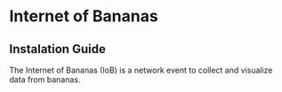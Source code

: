 # Internet of Bananas
## Instalation Guide

The Internet of Bananas (IoB) is a network event to collect and visualize data from bananas.
